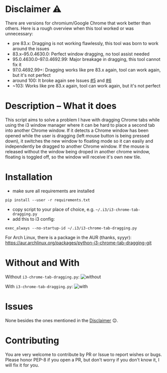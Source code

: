 # Disclaimer ⚠️
There are versions for chromium/Google Chrome that work better than others.
Here is a rough overview when this tool worked or was unnecessary:

- pre 83.x: Dragging is not working flawlessly, this tool was born to work
  around the issues
- 83.x–95.0.4630.0: Perfect window dragging, no tool assist needed
- 95.0.4630.0–97.0.4692.99: Major breakage in dragging, this tool cannot fix it
- 97.0.4692.99+: Dragging works like pre 83.x again, tool can work again, but
  it's not perfect
- around 100: It broke again see Issues
  [#5](https://github.com/Syphdias/i3-chrome-tab-dragging/issues/5) and
  [#6](https://github.com/Syphdias/i3-chrome-tab-dragging/issues/6)
- ~103: Works like pre 83.x again, tool can work again, but it's not perfect

# Description – What it does
This script aims to solve a problem I have with dragging Chrome tabs while using
the i3 window manager where it can be hard to place a second tab into another
Chrome window. If it detects a Chrome window has been opened while the user is
dragging (left mouse button is being pressed down), it switches the new window to 
floating mode so it can easily and independently be dragged to another Chrome window. 
If the mouse is released without the window being droped in another chrome window,
floating is toggled off, so the window will receive it's own new tile.

# Installation
- make sure all requirements are installed
```
pip install --user -r requirements.txt
```
- copy script to your place of choice, e.g. `~/.i3/i3-chrome-tab-dragging.py`
- add this to i3 config:
```
exec_always --no-startup-id ~/.i3/i3-chrome-tab-dragging.py
```

For Arch Linux, there is a package in the AUR (thanks, syyyr):<br>
https://aur.archlinux.org/packages/python-i3-chrome-tab-dragging-git

# Without and With
Without `i3-chrome-tab-dragging.py`:
![without](https://user-images.githubusercontent.com/16988672/77919224-300fdf80-729d-11ea-8c8a-c1c0c3f9c2fb.gif)

With `i3-chrome-tab-dragging.py`:
![with](https://user-images.githubusercontent.com/16988672/77919232-31d9a300-729d-11ea-8404-7623b5017615.gif)


# Issues
None besides the ones mentioned in the [Disclaimer](#disclaimer-%EF%B8%8F) 😉.

# Contributing
You are very welcome to contribute by PR or Issue to report wishes or bugs.
Please honor PEP-8 if you open a PR, but don't worry if you don't know it, I
will fix it for you.
